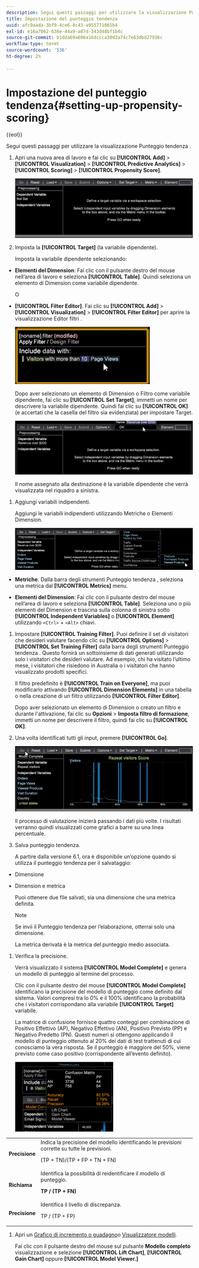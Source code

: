 ```yaml
---
description: Segui questi passaggi per utilizzare la visualizzazione Punteggio tendenza .
title: Impostazione del punteggio tendenza
uuid: afc9aada-3bf9-4ce6-8c43-a955771065b4
exl-id: e16a7062-636e-44a9-a07d-343d48bf1b4c
source-git-commit: b1dda69a606a16dccca30d2a74c7e63dbd27936c
workflow-type: tm+mt
source-wordcount: '536'
ht-degree: 2%

---
```


# Impostazione del punteggio tendenza{#setting-up-propensity-scoring}

{{eol}}

Segui questi passaggi per utilizzare la visualizzazione Punteggio tendenza .

1. Apri una nuova area di lavoro e fai clic su **[!UICONTROL Add]** > **[!UICONTROL Visualization]** > **[!UICONTROL Predictive Analytics]** > **[!UICONTROL Scoring]** > **[!UICONTROL Propensity Score]**.

   ![](assets/propensity_visualization.png)

1. Imposta la **[!UICONTROL Target]** (la variabile dipendente).

   Imposta la variabile dipendente selezionando:

* **Elementi del Dimension**: Fai clic con il pulsante destro del mouse nell’area di lavoro e seleziona **[!UICONTROL Table]**. Quindi seleziona un elemento di Dimension come variabile dipendente.

   O

* **[!UICONTROL Filter Editor]**. Fai clic su **[!UICONTROL Add]** > **[!UICONTROL Visualization]** > **[!UICONTROL Filter Editor]** per aprire la visualizzazione Editor filtri .

   ![](assets/propensity_visualization_filter_editor.png)

   Dopo aver selezionato un elemento di Dimension o Filtro come variabile dipendente, fai clic su **[!UICONTROL Set Target]**, immetti un nome per descrivere la variabile dipendente. Quindi fai clic su **[!UICONTROL OK]** (e accertati che la casella del filtro sia evidenziata) per impostare Target.

   ![](assets/propensity_visualization_setTarget.png)

   Il nome assegnato alla destinazione è la variabile dipendente che verrà visualizzata nel riquadro a sinistra.
1. Aggiungi variabili indipendenti.

   Aggiungi le variabili indipendenti utilizzando Metriche o Elementi Dimension.

   ![](assets/propensity_visualization_metrics.png)

* **Metriche**. Dalla barra degli strumenti Punteggio tendenza , seleziona una metrica dal **[!UICONTROL Metrics]** menu.

* **Elementi del Dimension**: Fai clic con il pulsante destro del mouse nell’area di lavoro e seleziona **[!UICONTROL Table]**. Seleziona uno o più elementi del Dimension e trascina sulla colonna di sinistra sotto **[!UICONTROL Independent Variables]** o **[!UICONTROL Element]** utilizzando `<Ctrl>` + `<Alt>` chiavi.

1. Impostare **[!UICONTROL Training Filter]**. Puoi definire il set di visitatori che desideri valutare facendo clic su **[!UICONTROL Options]** > **[!UICONTROL Set Training Filter]** dalla barra degli strumenti Punteggio tendenza . Questo fornirà un sottoinsieme di dati generati utilizzando solo i visitatori che desideri valutare. Ad esempio, chi ha visitato l’ultimo mese, i visitatori che risiedono in Australia o i visitatori che hanno visualizzato prodotti specifici.

   Il filtro predefinito è **[!UICONTROL Train on Everyone]**, ma puoi modificarlo attivando **[!UICONTROL Dimension Elements]** in una tabella o nella creazione di un filtro utilizzando **[!UICONTROL Filter Editor]**.

   Dopo aver selezionato un elemento di Dimension o creato un filtro e durante l&#39;attivazione, fai clic su **Opzioni** > **Imposta filtro di formazione**, immetti un nome per descrivere il filtro, quindi fai clic su **[!UICONTROL OK]**.
1. Una volta identificati tutti gli input, premere **[!UICONTROL Go]**.

   ![](assets/propensity_visualization_GO.png)

   Il processo di valutazione inizierà passando i dati più volte. I risultati verranno quindi visualizzati come grafici a barre su una linea percentuale.
1. Salva punteggio tendenza.

   A partire dalla versione 6.1, ora è disponibile un’opzione quando si utilizza il punteggio tendenza per il salvataggio:

* Dimensione
* Dimension e metrica

   Puoi ottenere due file salvati, sia una dimensione che una metrica definita.

   >[!NOTE]
   >
   >Se invii il Punteggio tendenza per l’elaborazione, otterrai solo una dimensione.

   La metrica derivata è la metrica del punteggio medio associata.
1. Verifica la precisione.

   Verrà visualizzato il sistema **[!UICONTROL Model Complete]** e genera un modello di punteggio al termine del processo.

   Clic con il pulsante destro del mouse **[!UICONTROL Model Complete]** identificano la precisione del modello di punteggio come definito dal sistema. Valori compresi tra lo 0% e il 100% identificano la probabilità che i visitatori corrispondano alla variabile **[!UICONTROL Target]** variabile.

   La matrice di confusione fornisce quattro conteggi per combinazione di Positivo Effettivo (AP), Negativo Effettivo (AN), Positivo Previsto (PP) e Negativo Predetto (PN). Questi numeri si ottengono applicando il modello di punteggio ottenuto al 20% dei dati di test trattenuti di cui conosciamo la vera risposta. Se il punteggio è maggiore del 50%, viene previsto come caso positivo (corrispondente all’evento definito).

   ![](assets/propensity_lift_gain_1.png)

<table id="table_154BDD6D294C4ED1B8C15EC33B74B199"> 
 <tbody> 
  <tr> 
   <td colname="col1"><b> Precisione</b> </td> 
   <td colname="col2"> Indica la precisione del modello identificando le previsioni corrette su tutte le previsioni. <p>(TP + TN)/(TP + FP + TN + FN) </p> </td> 
  </tr> 
  <tr> 
   <td colname="col1"><b> Richiama</b> </td> 
   <td colname="col2"> Identifica la possibilità di reidentificare il modello di punteggio. <p><b>TP / (TP + FN)</b> </p> </td> 
  </tr> 
  <tr> 
   <td colname="col1"><b> Precisione</b> </td> 
   <td colname="col2">Identifica il livello di discrepanza. <p>TP / (TP + FP) </p> </td> 
  </tr> 
 </tbody> 
</table>

1. Apri un [Grafico di incremento o guadagno](../../../../home/c-get-started/c-analysis-vis/c-visitor-propensity/c-propensity-gain-lift-chart.md#concept-0d049f6baf534f7fb97f271843ba6c4a)o [Visualizzatore modelli](../../../../home/c-get-started/c-analysis-vis/c-visitor-propensity/c-propensity-model-viewer.md#concept-9f2593a8218140b7bd132a4c74e159f9).

   Fai clic con il pulsante destro del mouse sul pulsante **Modello completo** visualizzazione e selezione **[!UICONTROL Lift Chart]**, **[!UICONTROL Gain Chart]** oppure **[!UICONTROL Model Viewer.]**
